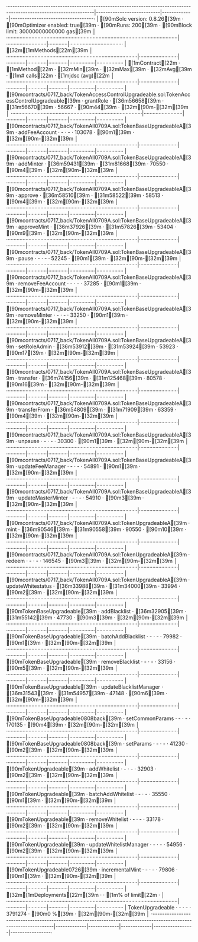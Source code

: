 ·------------------------------------------------------------------------------------------------------------------|---------------------------|-------------|-----------------------------------·
|                                               [90mSolc version: 0.8.26[39m                                               ·  [90mOptimizer enabled: true[39m  ·  [90mRuns: 200[39m  ·  [90mBlock limit: 30000000000000 gas[39m  │
···················································································································|···························|·············|····································
|  [32m[1mMethods[22m[39m                                                                                                                                                                                       │
························································································|··························|·············|·············|·············|·················|··················
|  [1mContract[22m                                                                             ·  [1mMethod[22m                  ·  [32mMin[39m        ·  [32mMax[39m        ·  [32mAvg[39m        ·  [1m# calls[22m        ·  [1mjdsc (avg)[22m     │
························································································|··························|·············|·············|·············|·················|··················
|  [90mcontracts/0717_back/TokenAccessControlUpgradeable.sol:TokenAccessControlUpgradeable[39m  ·  grantRole               ·      [36m56658[39m  ·      [31m56670[39m  ·      56667  ·             [90m44[39m  ·              [32m[90m-[32m[39m  │
························································································|··························|·············|·············|·············|·················|··················
|  [90mcontracts/0717_back/TokenAll0709A.sol:TokenBaseUpgradeableA[39m                          ·  addFeeAccount           ·          -  ·          -  ·     103078  ·              [90m1[39m  ·              [32m[90m-[32m[39m  │
························································································|··························|·············|·············|·············|·················|··················
|  [90mcontracts/0717_back/TokenAll0709A.sol:TokenBaseUpgradeableA[39m                          ·  addMinter               ·      [36m59431[39m  ·      [31m81668[39m  ·      70550  ·              [90m4[39m  ·              [32m[90m-[32m[39m  │
························································································|··························|·············|·············|·············|·················|··················
|  [90mcontracts/0717_back/TokenAll0709A.sol:TokenBaseUpgradeableA[39m                          ·  approve                 ·      [36m58510[39m  ·      [31m58522[39m  ·      58513  ·              [90m4[39m  ·              [32m[90m-[32m[39m  │
························································································|··························|·············|·············|·············|·················|··················
|  [90mcontracts/0717_back/TokenAll0709A.sol:TokenBaseUpgradeableA[39m                          ·  approveMint             ·      [36m37926[39m  ·      [31m57826[39m  ·      53404  ·              [90m9[39m  ·              [32m[90m-[32m[39m  │
························································································|··························|·············|·············|·············|·················|··················
|  [90mcontracts/0717_back/TokenAll0709A.sol:TokenBaseUpgradeableA[39m                          ·  pause                   ·          -  ·          -  ·      52245  ·              [90m1[39m  ·              [32m[90m-[32m[39m  │
························································································|··························|·············|·············|·············|·················|··················
|  [90mcontracts/0717_back/TokenAll0709A.sol:TokenBaseUpgradeableA[39m                          ·  removeFeeAccount        ·          -  ·          -  ·      37285  ·              [90m1[39m  ·              [32m[90m-[32m[39m  │
························································································|··························|·············|·············|·············|·················|··················
|  [90mcontracts/0717_back/TokenAll0709A.sol:TokenBaseUpgradeableA[39m                          ·  removeMinter            ·          -  ·          -  ·      33250  ·              [90m1[39m  ·              [32m[90m-[32m[39m  │
························································································|··························|·············|·············|·············|·················|··················
|  [90mcontracts/0717_back/TokenAll0709A.sol:TokenBaseUpgradeableA[39m                          ·  setRoleAdmin            ·      [36m53912[39m  ·      [31m53924[39m  ·      53923  ·             [90m17[39m  ·              [32m[90m-[32m[39m  │
························································································|··························|·············|·············|·············|·················|··················
|  [90mcontracts/0717_back/TokenAll0709A.sol:TokenBaseUpgradeableA[39m                          ·  transfer                ·      [36m74156[39m  ·     [31m125468[39m  ·      80578  ·             [90m16[39m  ·              [32m[90m-[32m[39m  │
························································································|··························|·············|·············|·············|·················|··················
|  [90mcontracts/0717_back/TokenAll0709A.sol:TokenBaseUpgradeableA[39m                          ·  transferFrom            ·      [36m54809[39m  ·      [31m71909[39m  ·      63359  ·              [90m4[39m  ·              [32m[90m-[32m[39m  │
························································································|··························|·············|·············|·············|·················|··················
|  [90mcontracts/0717_back/TokenAll0709A.sol:TokenBaseUpgradeableA[39m                          ·  unpause                 ·          -  ·          -  ·      30300  ·              [90m1[39m  ·              [32m[90m-[32m[39m  │
························································································|··························|·············|·············|·············|·················|··················
|  [90mcontracts/0717_back/TokenAll0709A.sol:TokenBaseUpgradeableA[39m                          ·  updateFeeManager        ·          -  ·          -  ·      54891  ·              [90m1[39m  ·              [32m[90m-[32m[39m  │
························································································|··························|·············|·············|·············|·················|··················
|  [90mcontracts/0717_back/TokenAll0709A.sol:TokenBaseUpgradeableA[39m                          ·  updateMasterMinter      ·          -  ·          -  ·      54910  ·              [90m3[39m  ·              [32m[90m-[32m[39m  │
························································································|··························|·············|·············|·············|·················|··················
|  [90mcontracts/0717_back/TokenAll0709A.sol:TokenUpgradeableA[39m                              ·  mint                    ·      [36m90546[39m  ·      [31m90558[39m  ·      90550  ·             [90m10[39m  ·              [32m[90m-[32m[39m  │
························································································|··························|·············|·············|·············|·················|··················
|  [90mcontracts/0717_back/TokenAll0709A.sol:TokenUpgradeableA[39m                              ·  redeem                  ·          -  ·          -  ·     146545  ·              [90m3[39m  ·              [32m[90m-[32m[39m  │
························································································|··························|·············|·············|·············|·················|··················
|  [90mcontracts/0717_back/TokenAll0709A.sol:TokenUpgradeableA[39m                              ·  updateWhitestatus       ·      [36m33988[39m  ·      [31m34000[39m  ·      33994  ·              [90m2[39m  ·              [32m[90m-[32m[39m  │
························································································|··························|·············|·············|·············|·················|··················
|  [90mTokenBaseUpgradeable[39m                                                                 ·  addBlacklist            ·      [36m32905[39m  ·      [31m55142[39m  ·      47730  ·              [90m3[39m  ·              [32m[90m-[32m[39m  │
························································································|··························|·············|·············|·············|·················|··················
|  [90mTokenBaseUpgradeable[39m                                                                 ·  batchAddBlacklist       ·          -  ·          -  ·      79982  ·              [90m1[39m  ·              [32m[90m-[32m[39m  │
························································································|··························|·············|·············|·············|·················|··················
|  [90mTokenBaseUpgradeable[39m                                                                 ·  removeBlacklist         ·          -  ·          -  ·      33156  ·              [90m5[39m  ·              [32m[90m-[32m[39m  │
························································································|··························|·············|·············|·············|·················|··················
|  [90mTokenBaseUpgradeable[39m                                                                 ·  updateBlacklistManager  ·      [36m31543[39m  ·      [31m54957[39m  ·      47148  ·              [90m6[39m  ·              [32m[90m-[32m[39m  │
························································································|··························|·············|·············|·············|·················|··················
|  [90mTokenBaseUpgradeable0808back[39m                                                         ·  setCommonParams         ·          -  ·          -  ·     170135  ·              [90m4[39m  ·              [32m[90m-[32m[39m  │
························································································|··························|·············|·············|·············|·················|··················
|  [90mTokenBaseUpgradeable0808back[39m                                                         ·  setParams               ·          -  ·          -  ·      41230  ·              [90m2[39m  ·              [32m[90m-[32m[39m  │
························································································|··························|·············|·············|·············|·················|··················
|  [90mTokenUpgradeable[39m                                                                     ·  addWhitelist            ·          -  ·          -  ·      32903  ·              [90m2[39m  ·              [32m[90m-[32m[39m  │
························································································|··························|·············|·············|·············|·················|··················
|  [90mTokenUpgradeable[39m                                                                     ·  batchAddWhitelist       ·          -  ·          -  ·      35550  ·              [90m1[39m  ·              [32m[90m-[32m[39m  │
························································································|··························|·············|·············|·············|·················|··················
|  [90mTokenUpgradeable[39m                                                                     ·  removeWhitelist         ·          -  ·          -  ·      33178  ·              [90m2[39m  ·              [32m[90m-[32m[39m  │
························································································|··························|·············|·············|·············|·················|··················
|  [90mTokenUpgradeable[39m                                                                     ·  updateWhitelistManager  ·          -  ·          -  ·      54956  ·              [90m2[39m  ·              [32m[90m-[32m[39m  │
························································································|··························|·············|·············|·············|·················|··················
|  [90mTokenUpgradeable0726[39m                                                                 ·  incrementalMint         ·          -  ·          -  ·      79806  ·              [90m1[39m  ·              [32m[90m-[32m[39m  │
························································································|··························|·············|·············|·············|·················|··················
|  [32m[1mDeployments[22m[39m                                                                                                     ·                                         ·  [1m% of limit[22m     ·                 │
···················································································································|·············|·············|·············|·················|··················
|  TokenUpgradeable                                                                                                ·          -  ·          -  ·    3791274  ·            [90m0 %[39m  ·              [32m[90m-[32m[39m  │
·------------------------------------------------------------------------------------------------------------------|-------------|-------------|-------------|-----------------|-----------------·
